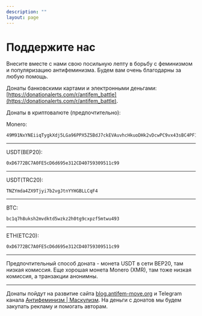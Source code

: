 ```yaml
---
description: ""
layout: page
---
```


# Поддержите нас

Внесите вместе с нами свою посильную лепту в борьбу с феминизмом и популяризацию антифеминизма. Будем вам очень благодарны за любую помощь.

Донаты банковскими картами и электронными деньгами: [https://donationalerts.com/r/antifem_battle](https://donationalerts.com/r/antifem_battle).

Донаты в криптовалюте (предпочтительно):

Monero:

```
49M91NxYNEiiqTygkXdj5LGa96PPX5Z5BdJ7ckEVAuvhcHkuoDHk2vDcwPC9vx43sBC4PF1tqMmCsXq79Bu9WvNp9FutkfM
```

---

USDT(BEP20):

```
0xD6772BC7A0FE5cD6d695e312CD40759309511c99
```

---

USDT(TRC20):

```
TNZYmda4ZX9Tjyi7b2vgJtnYYHGBLLCqF4
```

---

BTC:

```
bc1q7h8uksh2mvdktd5wzkz2h0tg9cxpzf5mtwu493
```

---

ETH(ETC20):

```
0xD6772BC7A0FE5cD6d695e312CD40759309511c99
```

---

Предпочтительный способ доната - монета USDT в сети BEP20, там низкая комиссия. Еще хорошая монета Monero (XMR), там тоже низкая комиссия, а транзакции анонимны.

---

Донаты пойдут на развитие сайта [blog.antifem-move.org](https://blog.antifem-move.org/) и Telegram канала [Антифеминизм | Маскулизм](https://t.me/antifem_battle). На деньги с донатов мы будем закупать рекламу и помогать авторам.
